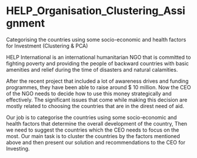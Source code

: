 # HELP_Organisation_Clustering_Assignment
Categorising the countries using some socio-economic and health factors for Investment (Clustering &amp; PCA)

HELP International is an international humanitarian NGO that is committed to fighting poverty and providing the people of backward countries with basic amenities and relief during the time of disasters and natural calamities.

After the recent project that included a lot of awareness drives and funding programmes, they have been able to raise around $ 10 million. Now the CEO of the NGO needs to decide how to use this money strategically and effectively. The significant issues that come while making this decision are mostly related to choosing the countries that are in the direst need of aid.

Our job is to categorise the countries using some socio-economic and health factors that determine the overall development of the country, Then we need to suggest the countries which the CEO needs to focus on the most. Our main task is to cluster the countries by the factors mentioned above and then present our solution and recommendations to the CEO for Investing.
